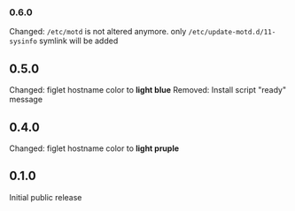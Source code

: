 ### 0.6.0 ###
Changed: `/etc/motd` is not altered anymore. only `/etc/update-motd.d/11-sysinfo` symlink will be added

## 0.5.0 ##
Changed: figlet hostname color to **light blue**
Removed: Install script "ready" message

## 0.4.0 ##
Changed: figlet hostname color to **light pruple**

## 0.1.0 ##
Initial public release